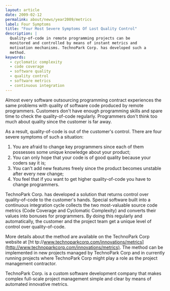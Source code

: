 ```yaml
---
layout: article
date: 2009-02-12
permalink: about/news/year2009/metrics
label: Four Symptoms
title: "Four Most Severe Symptoms Of Lost Quality Control"
description: |
  Quality-of-code in remote programming projects can be
  monitored and controlled by means of instant metrics and
  motivation mechanisms. TechnoPark Corp. has developed such a
  method.
keywords:
  - cyclomatic complexity
  - code coverage
  - software quality
  - quality control
  - software metrics
  - continuous integration
---
```


Almost every software outsourcing programming contract experiences the same problems with quality of 
software code produced by remote programmers. Customers don't have enough programming skills and 
spare time to check the quality-of-code regularly. Programmers don't think too much about quality 
since the customer is far away.

As a result, quality-of-code is out of the customer's control. There are four severe symptoms of 
such a situation:

<ol>
        <li>You are afraid to change key programmers since each of them possesses some unique knowledge about your product;</li>
        <li>You can only hope that your code is of good quality because your coders say it is;</li>
        <li>You can't add new features freely since the product becomes unstable after every new change;</li>
        <li>You feel that if you want to get higher quality-of-code you have to change programmers.</li>
    </ol>

TechnoPark Corp. has developed a solution that returns control over quality-of-code to the 
customer's hands. Special software built into a continuous integration cycle collects the two 
most-valuable source code metrics (Code Coverage and Cyclomatic Complexity) and converts their 
values into bonuses for programmers. By doing this regularly and automatically, the customer and the 
project team get a unique level of control over quality-of-code.

More details about the method are available on the TechnoPark Corp website at [ht
tp://www.technoparkcorp.com/innovations/metrics](http://www.technoparkcorp.com/innovations/metrics). 
The method can be implemented in new projects managed by TechnoPark Corp and in currently running 
projects where TechnoPark Corp might play a role as the project management contractor.

TechnoPark Corp. is a custom software development company that makes complex full-scale project 
management simple and clear by means of automated innovative metrics.

